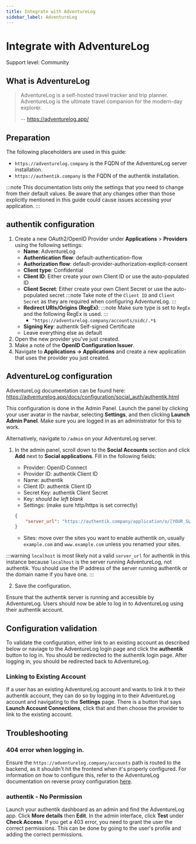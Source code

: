 ```yaml
---
title: Integrate with AdventureLog
sidebar_label: AdventureLog
---
```


# Integrate with AdventureLog

<span class="badge badge--secondary">Support level: Community</span>

## What is AdventureLog

> AdventureLog is a self-hosted travel tracker and trip planner. AdventureLog is the ultimate travel companion for the modern-day explorer.
>
> -- https://adventurelog.app/

## Preparation

The following placeholders are used in this guide:

- `https://adventurelog.company` is the FQDN of the AdventureLog server installation.
- `https://authentik.company` is the FQDN of the authentik installation.

:::note
This documentation lists only the settings that you need to change from their default values. Be aware that any changes other than those explicitly mentioned in this guide could cause issues accessing your application.
:::

## authentik configuration

1. Create a new OAuth2/OpenID Provider under **Applications** > **Providers** using the following settings:
    - **Name**: AdventureLog
    - **Authentication flow**: default-authentication-flow
    - **Authorization flow**: default-provider-authorization-explicit-consent
    - **Client type**: Confidential
    - **Client ID**: Either create your own Client ID or use the auto-populated ID
    - **Client Secret**: Either create your own Client Secret or use the auto-populated secret
      :::note
      Take note of the `Client ID` and `Client Secret` as they are required when configuring AdventureLog.
      :::
    - **Redirect URIs/Origins (RegEx)**:
      :::note
      Make sure type is set to `RegEx` and the following RegEx is used.
      :::
        - `^https://adventurelog.company/accounts/oidc/.*$`
    - **Signing Key**: authentik Self-signed Certificate
    - Leave everything else as default
2. Open the new provider you've just created.
3. Make a note of the **OpenID Configuration Issuer**.
4. Navigate to **Applications -> Applications** and create a new application that uses the provider you just created.

## AdventureLog configuration

AdventureLog documentation can be found here: https://adventurelog.app/docs/configuration/social_auth/authentik.html

This configuration is done in the Admin Panel. Launch the panel by clicking your user avatar in the navbar, selecting **Settings**, and then clicking **Launch Admin Panel**. Make sure you are logged in as an administrator for this to work.

Alternatively, navigate to `/admin` on your AdventureLog server.

1. In the admin panel, scroll down to the **Social Accounts** section and click **Add** next to **Social applications**. Fill in the following fields:

    - Provider: OpenID Connect
    - Provider ID: authentik Client ID
    - Name: authentik
    - Client ID: authentik Client ID
    - Secret Key: authentik Client Secret
    - Key: _should be left blank_
    - Settings: (make sure http/https is set correctly)

    ```json
    {
        "server_url": "https://authentik.company/application/o/[YOUR_SLUG]/"
    }
    ```

    - Sites: move over the sites you want to enable authentik on, usually `example.com` and `www.example.com` unless you renamed your sites.

:::warning
`localhost` is most likely not a valid `server_url` for authentik in this instance because `localhost` is the server running AdventureLog, not authentik. You should use the IP address of the server running authentik or the domain name if you have one.
:::

2. Save the configuration.

Ensure that the authentik server is running and accessible by AdventureLog. Users should now be able to log in to AdventureLog using their authentik account.

## Configuration validation

To validate the configuration, either link to an existing account as described below or naviage to the AdventureLog login page and click the **authentik** button to log in. You should be redirected to the authentik login page. After logging in, you should be redirected back to AdventureLog.

### Linking to Existing Account

If a user has an existing AdventureLog account and wants to link it to their authentik account, they can do so by logging in to their AdventureLog account and navigating to the **Settings** page. There is a button that says **Launch Account Connections**, click that and then choose the provider to link to the existing account.

## Troubleshooting

### 404 error when logging in.

Ensure the `https://adventurelog.company/accounts` path is routed to the backend, as it shouldn't hit the frontend when it's properly configured. For information on how to configure this, refer to the AdventureLog documentation on reverse proxy configuration [here](https://adventurelog.app/docs/install/getting_started.html).

### authentik - No Permission

Launch your authentik dashboard as an admin and find the AdventureLog app. Click **More details** then **Edit**. In the admin interface, click **Test** under **Check Access**. If you get a 403 error, you need to grant the user the correct permissions. This can be done by going to the user's profile and adding the correct permissions.
